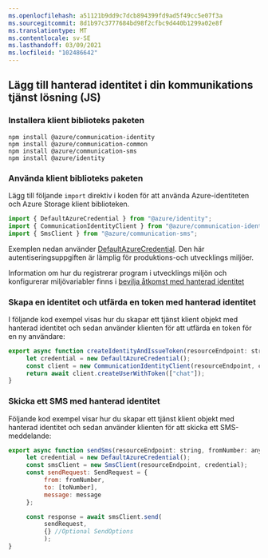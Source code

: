 ```yaml
---
ms.openlocfilehash: a51121b9dd9c7dcb894399fd9ad5f49cc5e07f3a
ms.sourcegitcommit: 8d1b97c3777684bd98f2cfbc9d440b1299a02e8f
ms.translationtype: MT
ms.contentlocale: sv-SE
ms.lasthandoff: 03/09/2021
ms.locfileid: "102486642"
---
```

## <a name="add-managed-identity-to-your-communication-services-solution-js"></a>Lägg till hanterad identitet i din kommunikations tjänst lösning (JS)

### <a name="install-the-client-library-packages"></a>Installera klient biblioteks paketen

```console
npm install @azure/communication-identity
npm install @azure/communication-common
npm install @azure/communication-sms
npm install @azure/identity
```

### <a name="use-the-client-library-packages"></a>Använda klient biblioteks paketen

Lägg till följande `import` direktiv i koden för att använda Azure-identiteten och Azure Storage klient biblioteken.

```typescript
import { DefaultAzureCredential } from "@azure/identity";
import { CommunicationIdentityClient } from "@azure/communication-identity";
import { SmsClient } from "@azure/communication-sms";
```

Exemplen nedan använder [DefaultAzureCredential](/javascript/api/azure.identity.defaultazurecredential). Den här autentiseringsuppgiften är lämplig för produktions-och utvecklings miljöer.

Information om hur du registrerar program i utvecklings miljön och konfigurerar miljövariabler finns i [bevilja åtkomst med hanterad identitet](../managed-identity-from-cli.md)  

### <a name="create-an-identity-and-issue-a-token-with-managed-identity"></a>Skapa en identitet och utfärda en token med hanterad identitet

I följande kod exempel visas hur du skapar ett tjänst klient objekt med hanterad identitet och sedan använder klienten för att utfärda en token för en ny användare:

```JavaScript
export async function createIdentityAndIssueToken(resourceEndpoint: string): Promise<CommunicationUserToken> {
     let credential = new DefaultAzureCredential();
     const client = new CommunicationIdentityClient(resourceEndpoint, credential);
     return await client.createUserWithToken(["chat"]);
}
```

### <a name="send-an-sms-with-managed-identity"></a>Skicka ett SMS med hanterad identitet

Följande kod exempel visar hur du skapar ett tjänst klient objekt med hanterad identitet och sedan använder klienten för att skicka ett SMS-meddelande:

```JavaScript
export async function sendSms(resourceEndpoint: string, fromNumber: any, toNumber: any, message: string) {
     let credential = new DefaultAzureCredential();
     const smsClient = new SmsClient(resourceEndpoint, credential);
     const sendRequest: SendRequest = { 
          from: fromNumber, 
          to: [toNumber], 
          message: message 
     };

     const response = await smsClient.send(
          sendRequest, 
          {} //Optional SendOptions
          );
}
```

